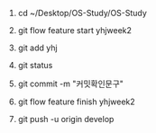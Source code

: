 1. cd ~/Desktop/OS-Study/OS-Study

5. git flow feature start yhjweek2

6. git add yhj

7. git status

8. git commit -m "커밋확인문구"

9. git flow feature finish yhjweek2

10. git push -u origin develop
